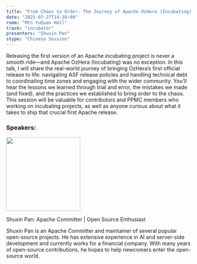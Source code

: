 ```yaml
---
title: "From Chaos to Order: The Journey of Apache OzHera (Incubating)'s First Release Process"
date: "2025-07-27T14:30:00"
room: "Mtn YuQuan Hall"
track: "incubator"
presenters: "Shuxin Pan"
stype: "Chinese Session"
---
```


Releasing the first version of an Apache incubating project is never a smooth ride—and Apache OzHera (Incubating) was no exception. In this talk, I will share the real-world journey of bringing OzHera’s first official release to life: navigating ASF release policies and handling technical debt to coordinating time zones and engaging with the wider community. You’ll hear the lessons we learned through trial and error, the mistakes we made (and fixed), and the practices we established to bring order to the chaos. This session will be valuable for contributors and PPMC members who working on incubating projects, as well as anyone curious about what it takes to ship that crucial first Apache release.

### Speakers:


<img src="https://sessionize.com/image/6fb0-400o400o1-PEobn7xbiQsRk7JmKQ6i9W.jpg" width="200" /><br/>

Shuxin Pan: Apache Committer | Open Source Enthusiast

Shuxin Pan is an Apache Committer and maintainer of several popular open-source projects. He has extensive experience in AI and server-side development and currently works for a financial company. With many years of open-source contributions, he hopes to help newcomers enter the open-source world.